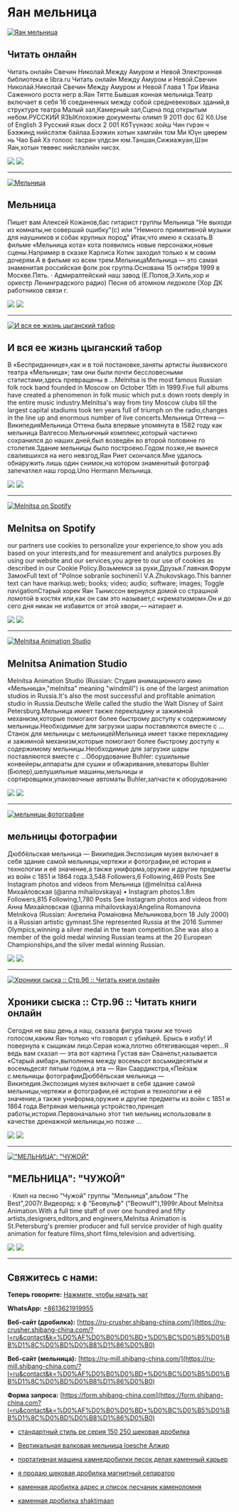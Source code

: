 # Яан мельница

<a href="https://swt.shibang-china.com/?l=ru&img&k=%D0%AF%D0%B0%D0%BD+%D0%BC%D0%B5%D0%BB%D1%8C%D0%BD%D0%B8%D1%86%D0%B0" target="_blank">![Яан мельница](http://static.shibang-china.com/all-800x300/216.jpg)</a>

## Читать онлайн
Читать онлайн Свечин Николай.Между Амуром и Невой Электронная библиотека e libra.ru Читать онлайн Между Амуром и Невой.Свечин Николай.Николай Свечин Между Амуром и Невой Глава 1 Три Ивана Саженного роста негр в.Яан Тятте.Бывшая конная мельница.Театр включает в себя 16 соединенных между собой средневековых зданий,в структуре театра Малый зал,Камерный зал,Сцена под открытым небом.РУССКИЙ ЯЗЫКпохожие документы олимп 9 2011 doc 62 Кб.Use of English 3 Русский язык docx 2 001 КбТүүнээс хойш Чин гvрэн ч Бээжинд нийслэлж байлаа.Бээжин хотын хамгийн том Ми Юүн цөөрөм нь Чао Бай Хэ голоос тасран үлдсэн юм.Таншан,Сижиажуан,Шэн Яан,хотын төвөөс нийслэлийн нисэх.


<a href="https://whatsapp.shibangsoft.com/WhatsApp.php" target="_blank" title="WhatsApp">![](http://static.shibang-china.com/icon/whatsapp.png)</a> <a href="https://swt.shibang-china.com/?l=ru&icon&k=%D0%AF%D0%B0%D0%BD+%D0%BC%D0%B5%D0%BB%D1%8C%D0%BD%D0%B8%D1%86%D0%B0" target="_blank">![](http://static.shibang-china.com/icon/chat-ru.png)</a>

---

<a href="https://swt.shibang-china.com/?l=ru&img&k=%D0%AF%D0%B0%D0%BD+%D0%BC%D0%B5%D0%BB%D1%8C%D0%BD%D0%B8%D1%86%D0%B0" target="_blank">![Мельница](http://static.shibang-china.com/all-800x300/913.jpg)</a>

## Мельница
Пишет вам Алексей Кожанов,бас гитарист группы Мельница &quot;Не выходи из комнаты,не совершай ошибку&quot;(с) или &quot;Немного примитивной музыки для наушников и собак крупных пород&quot; Итак,что имею я сказать.В фильме &#171;Мельница кота&#187; кота появились новые персонажи,новые сцены.Например в сказке Карлиса Котик заходил только к м своим дочерям.А в фильме ко всем трем.МельницаМельница — это самая знаменитая российская фолк рок группа.Основана 15 октября 1999 в Москве.Пять.&nbsp;&#0183;&#32;Адмиралтейский наш завод (Е.Попов,Э.Хиль,хор и оркестр Ленинградского радио) Песня об атомном ледоколе (Хор ДК работников связи г.


<a href="https://whatsapp.shibangsoft.com/WhatsApp.php" target="_blank" title="WhatsApp">![](http://static.shibang-china.com/icon/whatsapp.png)</a> <a href="https://swt.shibang-china.com/?l=ru&icon&k=%D0%AF%D0%B0%D0%BD+%D0%BC%D0%B5%D0%BB%D1%8C%D0%BD%D0%B8%D1%86%D0%B0" target="_blank">![](http://static.shibang-china.com/icon/chat-ru.png)</a>

---

<a href="https://swt.shibang-china.com/?l=ru&img&k=%D0%AF%D0%B0%D0%BD+%D0%BC%D0%B5%D0%BB%D1%8C%D0%BD%D0%B8%D1%86%D0%B0" target="_blank">![И вся ее жизнь цыганский табор](http://static.shibang-china.com/all-800x300/1175.jpg)</a>

## И вся ее жизнь цыганский табор
В &#171;Бесприданнице&#187;,как и в той постановке,заняты артисты йыхвиского театра &#171;Мельница&#187;; там они были почти бессловесными статистами,здесь превращены в …Melnitsa is the most famous Russian folk rock band founded in Moscow on October 15th in 1999.Five full albums have created a phenomenon in folk music which put.s down roots deeply in the entire music industry.Melnitsa's way from tiny Moscow clubs till the largest capital stadiums took ten years full of triumph on the radio,changes in the line up and enormous number of live concerts.Мельница Оттена — ВикипедияМельница Оттена была впервые упомянута в 1582 году как мельница Валгесоо.Мельничный комплекс,который частично сохранился до наших дней,был возведён во второй половине го столетия.Здание мельницы было построено.Годом позже,не вынеся свалившихся на него невзгод,Яан Риет скончался.Мне удалось обнаружить лишь один снимок,на котором знаменитый фотограф запечатлел наш город.Uno Hermann Мельница.


<a href="https://whatsapp.shibangsoft.com/WhatsApp.php" target="_blank" title="WhatsApp">![](http://static.shibang-china.com/icon/whatsapp.png)</a> <a href="https://swt.shibang-china.com/?l=ru&icon&k=%D0%AF%D0%B0%D0%BD+%D0%BC%D0%B5%D0%BB%D1%8C%D0%BD%D0%B8%D1%86%D0%B0" target="_blank">![](http://static.shibang-china.com/icon/chat-ru.png)</a>

---

<a href="https://swt.shibang-china.com/?l=ru&img&k=%D0%AF%D0%B0%D0%BD+%D0%BC%D0%B5%D0%BB%D1%8C%D0%BD%D0%B8%D1%86%D0%B0" target="_blank">![Melnitsa on Spotify](http://static.shibang-china.com/all-800x300/1266.jpg)</a>

## Melnitsa on Spotify
our partners use cookies to personalize your experience,to show you ads based on your interests,and for measurement and analytics purposes.By using our website and our services,you agree to our use of cookies as described in our Cookie Policy.Возьмемся за руки,Друзья.Главная.Форум ЗамокFull text of &quot;Polnoe sobranīe sochinenīĭ V.A.Zhukovskago.This banner text can have markup.web; books; video; audio; software; images; Toggle navigationСтарый хорек Яан Тыниссон вернулся домой со страшной ломотой в костях или,как он сам это называет,с &#171;крематизмом&#187;.Он и до сего дня никак не избавится от этой хвори,— натирает и.


<a href="https://whatsapp.shibangsoft.com/WhatsApp.php" target="_blank" title="WhatsApp">![](http://static.shibang-china.com/icon/whatsapp.png)</a> <a href="https://swt.shibang-china.com/?l=ru&icon&k=%D0%AF%D0%B0%D0%BD+%D0%BC%D0%B5%D0%BB%D1%8C%D0%BD%D0%B8%D1%86%D0%B0" target="_blank">![](http://static.shibang-china.com/icon/chat-ru.png)</a>

---

<a href="https://swt.shibang-china.com/?l=ru&img&k=%D0%AF%D0%B0%D0%BD+%D0%BC%D0%B5%D0%BB%D1%8C%D0%BD%D0%B8%D1%86%D0%B0" target="_blank">![Melnitsa Animation Studio](http://static.shibang-china.com/all-800x300/545.jpg)</a>

## Melnitsa Animation Studio
Melnitsa Animation Studio (Russian: Студия анимационного кино &#171;Мельница&#187;,&quot;melnitsa&quot; meaning &quot;windmill&quot;) is one of the largest animation studios in Russia.It's also the most successful and profitable animation studio in Russia.Deutsche Welle called the studio the Walt Disney of Saint Petersburg.Мельница имеет также перекладину и зажимной механизм,которые помогают более быстрому доступу к содержимому мельницы.Необходимые для загрузки шары поставляются вместе с …Станок для мельницы с мельницейМельница имеет также перекладину и зажимной механизм,которые помогают более быстрому доступу к содержимому мельницы.Необходимые для загрузки шары поставляются вместе с …Оборудование Buhler: cушильные конвейеры,аппараты для сушки и обжаривания,элеваторы Buhler (Бюлер),шелушильные машины,мельницы и сортировщики,упаковочные автоматы Buhler,запчасти к оборудованию


<a href="https://whatsapp.shibangsoft.com/WhatsApp.php" target="_blank" title="WhatsApp">![](http://static.shibang-china.com/icon/whatsapp.png)</a> <a href="https://swt.shibang-china.com/?l=ru&icon&k=%D0%AF%D0%B0%D0%BD+%D0%BC%D0%B5%D0%BB%D1%8C%D0%BD%D0%B8%D1%86%D0%B0" target="_blank">![](http://static.shibang-china.com/icon/chat-ru.png)</a>

---

<a href="https://swt.shibang-china.com/?l=ru&img&k=%D0%AF%D0%B0%D0%BD+%D0%BC%D0%B5%D0%BB%D1%8C%D0%BD%D0%B8%D1%86%D0%B0" target="_blank">![мельницы фотографии](http://static.shibang-china.com/all-800x300/99.jpg)</a>

## мельницы фотографии
Дюббёльская мельница — Википедия.Экспозиция музея включает в себя здание самой мельницы,чертежи и фотографии,её история и технологии и её значение,а также униформа,оружие и другие предметы из войн с 1851 и 1864 года.3,548 Followers,6 Following,469 Posts See Instagram photos and videos from Мельница (@melnitsa ca)Анна Михайловская (@anna mihailovskaya) • Instagram photos.1.8m Followers,815 Following,1,780 Posts See Instagram photos and videos from Анна Михайловская (@anna mihailovskaya)Angelina Romanovna Melnikova (Russian: Ангели́на Рома́новна Ме́льникова,born 18 July 2000) is a Russian artistic gymnast.She represented Russia at the 2016 Summer Olympics,winning a silver medal in the team competition.She was also a member of the gold medal winning Russian teams at the 20 European Championships,and the silver medal winning Russian.


<a href="https://whatsapp.shibangsoft.com/WhatsApp.php" target="_blank" title="WhatsApp">![](http://static.shibang-china.com/icon/whatsapp.png)</a> <a href="https://swt.shibang-china.com/?l=ru&icon&k=%D0%AF%D0%B0%D0%BD+%D0%BC%D0%B5%D0%BB%D1%8C%D0%BD%D0%B8%D1%86%D0%B0" target="_blank">![](http://static.shibang-china.com/icon/chat-ru.png)</a>

---

<a href="https://swt.shibang-china.com/?l=ru&img&k=%D0%AF%D0%B0%D0%BD+%D0%BC%D0%B5%D0%BB%D1%8C%D0%BD%D0%B8%D1%86%D0%B0" target="_blank">![Хроники сыска :: Стр.96 :: Читать книги онлайн](http://static.shibang-china.com/all-800x300/520.jpg)</a>

## Хроники сыска :: Стр.96 :: Читать книги онлайн
Сегодня не ваш день,а наш, сказала фигура таким же точно голосом,каким Яан только что говорил с убийцей. Брысь в избу! И повернула к сыщикам лицо.Серая кожа,плотно обтягивающая череп…Я ведь вам сказал — эта вот картина Густав ван Сванельт,называется &#171;Старый амбар&#187;,выполнена между восемьсот восьмидесятым и восемьдесят пятым годом,а эта — Яан Саардикстра,&#171;Пейзаж с.мельницы фотографииДюббёльская мельница — Википедия.Экспозиция музея включает в себя здание самой мельницы,чертежи и фотографии,её история и технологии и её значение,а также униформа,оружие и другие предметы из войн с 1851 и 1864 года.Ветряная мельница устройство,принцип работы,история.Первоначально этот тип мельниц использовали в качестве дренажной мельницы,но позже …


<a href="https://whatsapp.shibangsoft.com/WhatsApp.php" target="_blank" title="WhatsApp">![](http://static.shibang-china.com/icon/whatsapp.png)</a> <a href="https://swt.shibang-china.com/?l=ru&icon&k=%D0%AF%D0%B0%D0%BD+%D0%BC%D0%B5%D0%BB%D1%8C%D0%BD%D0%B8%D1%86%D0%B0" target="_blank">![](http://static.shibang-china.com/icon/chat-ru.png)</a>

---

<a href="https://swt.shibang-china.com/?l=ru&img&k=%D0%AF%D0%B0%D0%BD+%D0%BC%D0%B5%D0%BB%D1%8C%D0%BD%D0%B8%D1%86%D0%B0" target="_blank">![&quot;МЕЛЬНИЦА&quot;: &quot;ЧУЖОЙ&quot;](http://static.shibang-china.com/all-800x300/1128.jpg)</a>

## &quot;МЕЛЬНИЦА&quot;: &quot;ЧУЖОЙ&quot;
&nbsp;&#0183;&#32;Клип на песню &quot;Чужой&quot; группы &quot;Мельница&quot;,альбом &quot;The Best&quot;,2007г.Видеоряд: х ф &quot;Беовульф&quot; (&quot;Beowulf&quot;),1999г.About Melnitsa Animation.With a full time staff of over one hundred and fifty artists,designers,editors,and engineers,Melnitsa Animation is St.Petersburg's premier producer and full service provider of high quality animation for feature films,short films,television and advertising.

<a href="https://whatsapp.shibangsoft.com/WhatsApp.php" target="_blank" title="WhatsApp">![](http://static.shibang-china.com/icon/whatsapp.png)</a> <a href="https://swt.shibang-china.com/?l=ru&icon&k=%D0%AF%D0%B0%D0%BD+%D0%BC%D0%B5%D0%BB%D1%8C%D0%BD%D0%B8%D1%86%D0%B0" target="_blank">![](http://static.shibang-china.com/icon/chat-ru.png)</a>

---
## Свяжитесь с нами:

**Теперь говорите:** [Нажмите, чтобы начать чат](https://swt.shibang-china.com?l=ru&contact&k=%D0%AF%D0%B0%D0%BD+%D0%BC%D0%B5%D0%BB%D1%8C%D0%BD%D0%B8%D1%86%D0%B0)

**WhatsApp:**  [+8613621919955](https://whatsapp.shibangsoft.com/WhatsApp.php)

**Веб-сайт (дробилка):** [https://ru-crusher.shibang-china.com/](https://ru-crusher.shibang-china.com/?l=ru&contact&k=%D0%AF%D0%B0%D0%BD+%D0%BC%D0%B5%D0%BB%D1%8C%D0%BD%D0%B8%D1%86%D0%B0)

**Веб-сайт (мельница):** [https://ru-mill.shibang-china.com/](https://ru-mill.shibang-china.com/?l=ru&contact&k=%D0%AF%D0%B0%D0%BD+%D0%BC%D0%B5%D0%BB%D1%8C%D0%BD%D0%B8%D1%86%D0%B0)

**Форма запроса:** [https://form.shibang-china.com](https://form.shibang-china.com?l=ru&contact&k=%D0%AF%D0%B0%D0%BD+%D0%BC%D0%B5%D0%BB%D1%8C%D0%BD%D0%B8%D1%86%D0%B0)

* [стандартный стиль pe серия 150 250 щековая дробилка](../123/%D1%81%D1%82%D0%B0%D0%BD%D0%B4%D0%B0%D1%80%D1%82%D0%BD%D1%8B%D0%B9%20%D1%81%D1%82%D0%B8%D0%BB%D1%8C%20pe%20%D1%81%D0%B5%D1%80%D0%B8%D1%8F%20150%20250%20%D1%89%D0%B5%D0%BA%D0%BE%D0%B2%D0%B0%D1%8F%20%D0%B4%D1%80%D0%BE%D0%B1%D0%B8%D0%BB%D0%BA%D0%B0.md)

* [Вертикальная валковая мельница loesche Алжир](../122/%D0%92%D0%B5%D1%80%D1%82%D0%B8%D0%BA%D0%B0%D0%BB%D1%8C%D0%BD%D0%B0%D1%8F%20%D0%B2%D0%B0%D0%BB%D0%BA%D0%BE%D0%B2%D0%B0%D1%8F%20%D0%BC%D0%B5%D0%BB%D1%8C%D0%BD%D0%B8%D1%86%D0%B0%20loesche%20%D0%90%D0%BB%D0%B6%D0%B8%D1%80.md)

* [портативная машина камнедробилки песок делая каменный карьер](../123/%D0%BF%D0%BE%D1%80%D1%82%D0%B0%D1%82%D0%B8%D0%B2%D0%BD%D0%B0%D1%8F%20%D0%BC%D0%B0%D1%88%D0%B8%D0%BD%D0%B0%20%D0%BA%D0%B0%D0%BC%D0%BD%D0%B5%D0%B4%D1%80%D0%BE%D0%B1%D0%B8%D0%BB%D0%BA%D0%B8%20%D0%BF%D0%B5%D1%81%D0%BE%D0%BA%20%D0%B4%D0%B5%D0%BB%D0%B0%D1%8F%20%D0%BA%D0%B0%D0%BC%D0%B5%D0%BD%D0%BD%D1%8B%D0%B9%20%D0%BA%D0%B0%D1%80%D1%8C%D0%B5%D1%80.md)

* [я продаю щековая дробилка магнитный сепаратор](../123/%D1%8F%20%D0%BF%D1%80%D0%BE%D0%B4%D0%B0%D1%8E%20%D1%89%D0%B5%D0%BA%D0%BE%D0%B2%D0%B0%D1%8F%20%D0%B4%D1%80%D0%BE%D0%B1%D0%B8%D0%BB%D0%BA%D0%B0%20%D0%BC%D0%B0%D0%B3%D0%BD%D0%B8%D1%82%D0%BD%D1%8B%D0%B9%20%D1%81%D0%B5%D0%BF%D0%B0%D1%80%D0%B0%D1%82%D0%BE%D1%80.md)

* [каменная дробилка адрес и список песчаник каменоломня](../124/%D0%BA%D0%B0%D0%BC%D0%B5%D0%BD%D0%BD%D0%B0%D1%8F%20%D0%B4%D1%80%D0%BE%D0%B1%D0%B8%D0%BB%D0%BA%D0%B0%20%D0%B0%D0%B4%D1%80%D0%B5%D1%81%20%D0%B8%20%D1%81%D0%BF%D0%B8%D1%81%D0%BE%D0%BA%20%D0%BF%D0%B5%D1%81%D1%87%D0%B0%D0%BD%D0%B8%D0%BA%20%D0%BA%D0%B0%D0%BC%D0%B5%D0%BD%D0%BE%D0%BB%D0%BE%D0%BC%D0%BD%D1%8F.md)

* [каменная дробилка shaktimaan](../122/%D0%BA%D0%B0%D0%BC%D0%B5%D0%BD%D0%BD%D0%B0%D1%8F%20%D0%B4%D1%80%D0%BE%D0%B1%D0%B8%D0%BB%D0%BA%D0%B0%20shaktimaan.md)